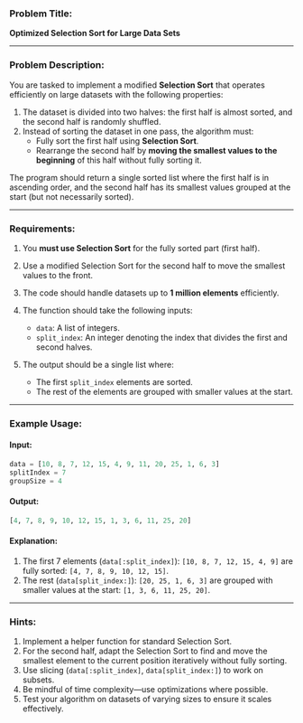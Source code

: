 ### **Problem Title:**  
**Optimized Selection Sort for Large Data Sets**

---

### **Problem Description:**  
You are tasked to implement a modified **Selection Sort** that operates efficiently on large datasets with the following properties:  
1. The dataset is divided into two halves: the first half is almost sorted, and the second half is randomly shuffled.  
2. Instead of sorting the dataset in one pass, the algorithm must:  
   - Fully sort the first half using **Selection Sort**.  
   - Rearrange the second half by **moving the smallest values to the beginning** of this half without fully sorting it.

The program should return a single sorted list where the first half is in ascending order, and the second half has its smallest values grouped at the start (but not necessarily sorted).

---

### **Requirements:**  
1. You **must use Selection Sort** for the fully sorted part (first half).  
2. Use a modified Selection Sort for the second half to move the smallest values to the front.  
3. The code should handle datasets up to **1 million elements** efficiently.  
4. The function should take the following inputs:  
   - `data`: A list of integers.  
   - `split_index`: An integer denoting the index that divides the first and second halves.  

5. The output should be a single list where:
   - The first `split_index` elements are sorted.
   - The rest of the elements are grouped with smaller values at the start.

---

### **Example Usage:**  
#### **Input:**  
```python
data = [10, 8, 7, 12, 15, 4, 9, 11, 20, 25, 1, 6, 3]
splitIndex = 7
groupSize = 4
```

#### **Output:**  
```python
[4, 7, 8, 9, 10, 12, 15, 1, 3, 6, 11, 25, 20]
```

#### **Explanation:**  
1. The first 7 elements (`data[:split_index]`): `[10, 8, 7, 12, 15, 4, 9]` are fully sorted: `[4, 7, 8, 9, 10, 12, 15]`.  
2. The rest (`data[split_index:]`): `[20, 25, 1, 6, 3]` are grouped with smaller values at the start: `[1, 3, 6, 11, 25, 20]`.

---

### **Hints:**  
1. Implement a helper function for standard Selection Sort.  
2. For the second half, adapt the Selection Sort to find and move the smallest element to the current position iteratively without fully sorting.  
3. Use slicing (`data[:split_index]`, `data[split_index:]`) to work on subsets.  
4. Be mindful of time complexity—use optimizations where possible.  
5. Test your algorithm on datasets of varying sizes to ensure it scales effectively.  
